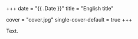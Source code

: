 +++
date = "{{ .Date }}"
title = "English title"

cover = "cover.jpg"
single-cover-default = true
+++

Text.
